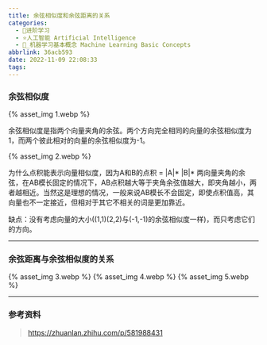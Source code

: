 ```yaml
---
title: 余弦相似度和余弦距离的关系
categories:
  - 🌙进阶学习
  - ⭐人工智能 Artificial Intelligence
  - 💫_机器学习基本概念 Machine Learning Basic Concepts
abbrlink: 36acb593
date: 2022-11-09 22:08:33
tags:
---
```


### 余弦相似度

{% asset_img 1.webp %}

余弦相似度是指两个向量夹角的余弦。两个方向完全相同的向量的余弦相似度为1，而两个彼此相对的向量的余弦相似度为-1。

<!--more-->

{% asset_img 2.webp %}

为什么点积能表示向量相似度，因为A和B的点积 = |A|* |B|* 两向量夹角的余弦，在AB模长固定的情况下，AB点积越大等于夹角余弦值越大，即夹角越小，两者越相近。当然这是理想的情况，一般来说AB模长不会固定，即使点积值高，其向量也不一定接近，但相对于其它不相关的词是更加靠近。

缺点：没有考虑向量的大小((1,1)(2,2)与(-1,-1)的余弦相似度一样)，而只考虑它们的方向。

***

### 余弦距离与余弦相似度的关系

{% asset_img 3.webp %}
{% asset_img 4.webp %}
{% asset_img 5.webp %}

***

### 参考资料

> <https://zhuanlan.zhihu.com/p/581988431>

